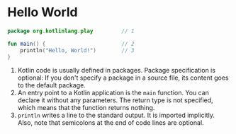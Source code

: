 # Hello World

```kotlin
package org.kotlinlang.play         // 1

fun main() {                        // 2
    println("Hello, World!")        // 3
}
```

1. Kotlin code is usually defined in packages. Package specification is optional: If you don't specify a package in a source file, its content goes to the default package.
2. An entry point to a Kotlin application is the `main` function. You can declare it without any parameters. The return type is not specified, which means that the function returns nothing. 
3. `println` writes a line to the standard output. It is imported implicitly. Also, note that semicolons at the end of code lines are optional.

